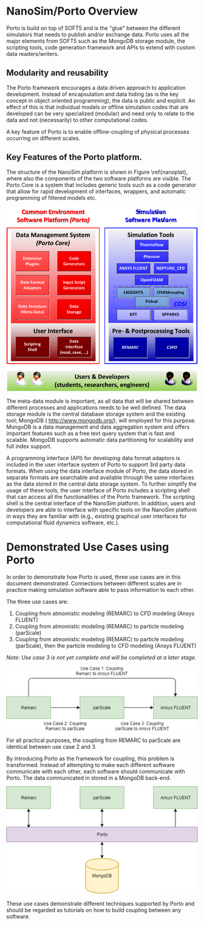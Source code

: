 # NanoSim/Porto Overview
Porto is build on top of SOFT5 and is the "glue" between the different
simulators that needs to publish and/or exchange data. Porto uses all
the major elements from SOFT5 such as the MongoDB storage module, the
scripting tools, code generation framework and APIs to extend with
custom data readers/writers.

## Modularity and reusability

The Porto framework encourages a data driven approach to application
development. Instead of encapsulation and data hiding (as is the key
concept in object oriented programming), the data is public and
explicit. An effect of this is that individual models or offline
simulation codes that are developed can be very specialized (modular)
and need only to relate to the data and not (necessarily) to other
computational codes.

A key feature of Porto is to enable offline-coupling of physical
processes occurring on different scales.

## Key Features of the Porto platform.
The structure of the NanoSim platform is shown in Figure
\ref{nanoplat}, where also the components of the two software
platforms are visible. The Porto Core is a system that includes
generic tools such as a code generator that allow for rapid
development of interfaces, wrappers, and automatic programming of
filtered models etc.

![NanoSim Platform \label{nanoplat}](./nanosim-platform.png "The NanoSim Platform")

The meta-data module is important, as all data that will be shared
between different processes and applications needs to be well
defined. The data storage module is the central database storage
system and the existing tool; MongoDB ( http://www.mongodb.org/), will
employed for this purpose. MongoDB is a data management and data
aggregation system and offers important features such as a free text
query system that is fast and scalable. MongoDB supports automatic
data partitioning for scalability and full index support.

A programming interface (API) for developing data format adaptors is
included in the user interface system of Porto to support 3rd party
data formats. When using the data interface module of Porto, the data
stored in separate formats are searchable and available through the
same interfaces as the data stored in the central data storage
system. To further simplify the usage of these tools, the user
interface of Porto includes a scripting shell that can access all the
functionalities of the Porto framework. The scripting shell is the
central interface of the NanoSim platform. In addition, users and
developers are able to interface with specific tools on the NanoSim
platform in ways they are familiar with (e.g., existing graphical user
interfaces for computational fluid dynamics software, etc.). 

# Demonstrated Use Cases using Porto

In order to demonstrate how Porto is used, three use cases are in this
document demonstrated. Connections between different scales are in
practice making simulation software able to pass information to each
other.

The three use cases are:

1. Coupling from atmomistic modeling (REMARC) to CFD modeling (Ansys FLUENT)
2. Coupling from atmomistic modeling (REMARC) to particle modeling (parScale)
3. Coupling from atmomistic modeling (REMARC) to particle modeling (parScale), then the particle modeling to CFD modeling (Ansys FLUENT)

_Note: Use case 3 is not yet complete and will be completed at a later stage._

![Use cases overview](./use_cases_overview.png "Use cases overview")

For all practical purposes, the coupling from REMARC to parScale are identical between use case 2 and 3.

By introducing Porto as the framework for coupling, this problem is transformed. Instead of attempting to make each different software communicate with each other, each software should communicate with Porto. The data communicated in stored in a MongoDB back-end.

![Use cases connected through Porto](./use_cases_overview_porto_connection.png "Use cases connected through Porto")

These use cases demonstrate different techniques supported by Porto and should be regarded as tutorials on how to build coupling between any software.

